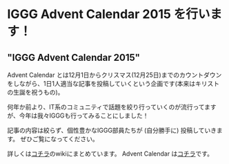# IGGG Advent Calendar 2015 を行います！

## "IGGG Advent Calendar 2015"

Advent Calendar とは12月1日からクリスマス(12月25日)までのカウントダウンをしながら、1日1人適当な記事を投稿していくという企画です(本来はキリストの生誕を祝うもの)。

何年か前より、IT系のコミュニティで話題を絞り行っていくのが流行ってますが、今年は我々IGGGも行ってみることにしました！

記事の内容は絞らず、個性豊かなIGGG部員たちが (自分勝手に) 投稿していきます。
ぜひご覧になってください。

詳しくは[コチラ](//www.iggg.org/wiki/?IGGG%20Advent%20Calendar%202015)のwikiにまとめています。
Advent Calendar は[コチラ](http://www.adventar.org/calendars/1137)です。